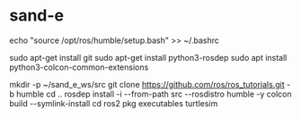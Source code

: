 # sand-e
echo "source /opt/ros/humble/setup.bash" >> ~/.bashrc

sudo apt-get install git
sudo apt-get install python3-rosdep
sudo apt install python3-colcon-common-extensions

mkdir -p ~/sand_e_ws/src
git clone https://github.com/ros/ros_tutorials.git -b humble
cd ..
rosdep install -i --from-path src --rosdistro humble -y
colcon build --symlink-install
cd
ros2 pkg executables turtlesim


